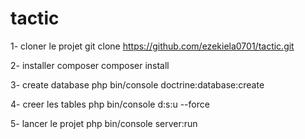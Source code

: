 # tactic
1- cloner le projet
git clone https://github.com/ezekiela0701/tactic.git

2- installer composer
composer install

3- create database
php bin/console doctrine:database:create

4- creer les tables
php bin/console d:s:u --force

5- lancer le projet
php bin/console server:run
